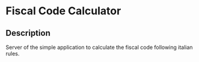 # Fiscal Code Calculator

## Description

Server of the simple application to calculate the fiscal code following italian rules.